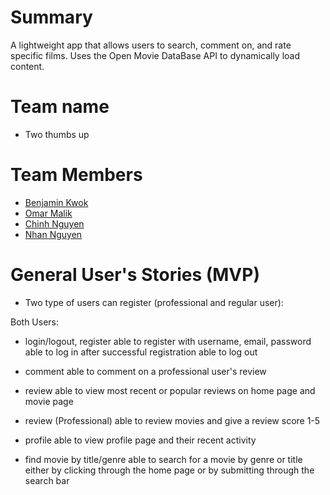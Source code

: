 # Summary
A lightweight app that allows users to search, comment on, and rate specific films. Uses the Open Movie DataBase API to dynamically load content.

# Team name
* Two thumbs up

# Team Members
* [Benjamin Kwok](https://github.com/kwokhuen)
* [Omar Malik](https://github.com/omarchaeopteryx)
* [Chinh Nguyen](https://github.com/CHQNguyen)
* [Nhan Nguyen](https://github.com/nhantnon)

# General User's Stories (MVP)
* Two type of users can register (professional and regular user):


Both Users:
* login/logout, register
able to register with username, email, password
able to log in after successful registration
able to log out

* comment
able to comment on a professional user's review

* review
able to view most recent or popular reviews on home page and movie page

* review (Professional)
able to review movies and give a review score 1-5

* profile
able to view profile page and their recent activity

* find movie by title/genre
able to search for a movie by genre or title either by clicking through the home page or by submitting through the search bar

